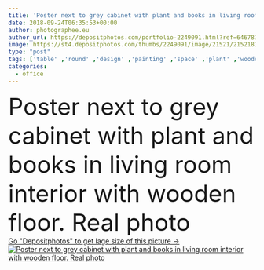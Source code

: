 ```yaml
---
title: 'Poster next to grey cabinet with plant and books in living room interior with wooden floor. Real photo'
date: 2018-09-24T06:35:53+00:00
author: photographee.eu
author_url: https://depositphotos.com/portfolio-2249091.html?ref=64678756
image: https://st4.depositphotos.com/thumbs/2249091/image/21521/215218160/api_thumb_450.jpg?forcejpeg=true
type: "post"
tags: ['table' ,'round' ,'design' ,'painting' ,'space' ,'plant' ,'wooden' ,'black' ,'dark' ,'modern' ,'office' ,'wall' ,'lamp' ,'interior' ,'home' ,'flat' ,'work' ,'job' ,'desk' ,'mirror' ,'furniture' ,'grey' ,'molding' ,'room' ,'floor' ,'globe' ,'study' ,'map' ,'area' ,'living' ,'apartment' ,'chest' ,'books' ,'loft' ,'workspace' ,'poster' ,'cabinet' ,'typewriter' ,'drawers' ,'remotely' ,'freelancer' ]
categories: 
  - office
---
```

<div aling="center">
            <font size="60"> Poster next to grey cabinet with plant and books in living room interior with wooden floor. Real photo</font>   
</div>
<div>
    <a href='https://st4.depositphotos.com/thumbs/2249091/image/21521/215218160/api_thumb_450.jpg?forcejpeg=true?ref=64678756' target=_blank > Go "Depositphotos" to get lage size of this picture ->
        <img href='https://st4.depositphotos.com/thumbs/2249091/image/21521/215218160/api_thumb_450.jpg?forcejpeg=true?ref=64678756' src='https://st4.depositphotos.com/2249091/21521/i/950/depositphotos_215218160-stock-photo-poster-next-grey-cabinet-plant.jpg?forcejpeg=true' alt='Poster next to grey cabinet with plant and books in living room interior with wooden floor. Real photo' >
    </a>
</div>
